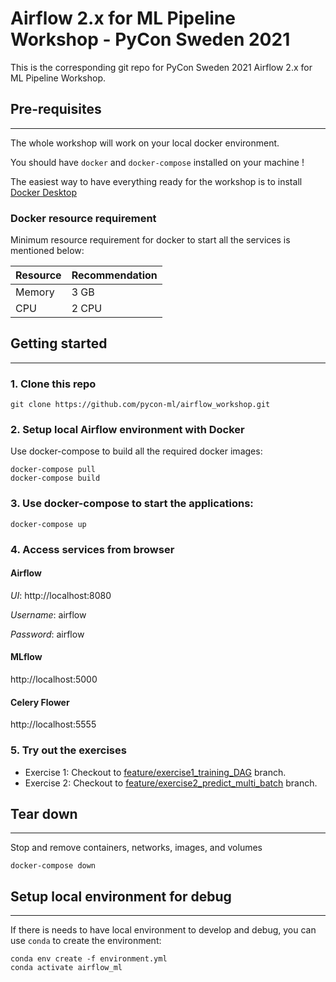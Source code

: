 # Airflow 2.x for ML Pipeline Workshop - PyCon Sweden 2021

This is the corresponding git repo for PyCon Sweden 2021 Airflow 2.x for ML Pipeline Workshop.

## Pre-requisites
___

The whole workshop will work on your local docker environment. 

You should have `docker` and `docker-compose` installed on your machine !

The easiest way to have everything ready for the workshop is to install [Docker Desktop](https://docs.docker.com/desktop/.)

### Docker resource requirement
Minimum resource requirement for docker to start all the services is mentioned below:

| Resource    | Recommendation |
| ----------- | -------------- |
| Memory      | 3 GB           |
| CPU         | 2 CPU          |


## Getting started
___

### 1. Clone this repo
```
git clone https://github.com/pycon-ml/airflow_workshop.git
```

### 2. Setup local Airflow environment with Docker

Use docker-compose to build all the required docker images:

```
docker-compose pull
docker-compose build
```

### 3. Use docker-compose to start the applications:

```
docker-compose up
```
### 4. Access services from browser

#### **Airflow**

*UI*: http://localhost:8080

*Username*: airflow

*Password*: airflow

#### **MLflow**

http://localhost:5000

#### **Celery Flower**

http://localhost:5555

### 5. Try out the exercises
- Exercise 1: Checkout to [feature/exercise1_training_DAG](https://github.com/pycon-ml/airflow_workshop/tree/feature/exercise1_training_DAG) branch.
- Exercise 2: Checkout to [feature/exercise2_predict_multi_batch](https://github.com/pycon-ml/airflow_workshop/tree/feature/exercise2_predict_multi_batch) branch.

## Tear down
___
Stop and remove containers, networks, images, and volumes

```
docker-compose down
```

## Setup local environment for debug
___

If there is needs to have local environment to develop and debug, you can use `conda` to create the environment:

```
conda env create -f environment.yml
conda activate airflow_ml
```